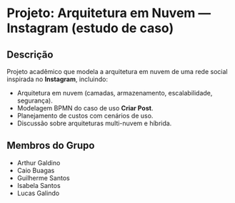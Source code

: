 # Projeto: Arquitetura em Nuvem — Instagram (estudo de caso)

## Descrição
Projeto acadêmico que modela a arquitetura em nuvem de uma rede social inspirada no **Instagram**, incluindo:
- Arquitetura em nuvem (camadas, armazenamento, escalabilidade, segurança).
- Modelagem BPMN do caso de uso **Criar Post**.
- Planejamento de custos com cenários de uso.
- Discussão sobre arquiteturas multi-nuvem e híbrida.

## Membros do Grupo
- Arthur Galdino
- Caio Buagas
- Guilherme Santos
- Isabela Santos
- Lucas Galindo
